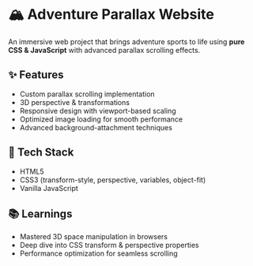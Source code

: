 # 🏔️ Adventure Parallax Website

An immersive web project that brings adventure sports to life using **pure CSS & JavaScript** with advanced parallax scrolling effects.

## ✨ Features
- Custom parallax scrolling implementation
- 3D perspective & transformations
- Responsive design with viewport-based scaling
- Optimized image loading for smooth performance
- Advanced background-attachment techniques

## 🔧 Tech Stack
- HTML5
- CSS3 (transform-style, perspective, variables, object-fit)
- Vanilla JavaScript

## 📚 Learnings
- Mastered 3D space manipulation in browsers
- Deep dive into CSS transform & perspective properties
- Performance optimization for seamless scrolling
